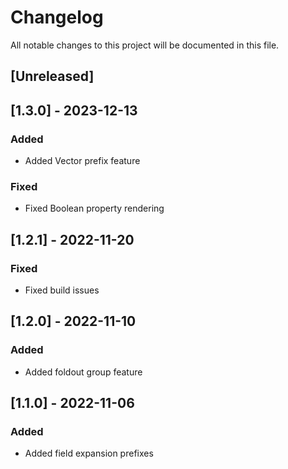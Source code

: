 # Changelog

All notable changes to this project will be documented in this file.

## [Unreleased]

## [1.3.0] - 2023-12-13

### Added

- Added Vector prefix feature

### Fixed

- Fixed Boolean property rendering

## [1.2.1] - 2022-11-20

### Fixed

- Fixed build issues

## [1.2.0] - 2022-11-10

### Added

- Added foldout group feature

## [1.1.0] - 2022-11-06

### Added

- Added field expansion prefixes

